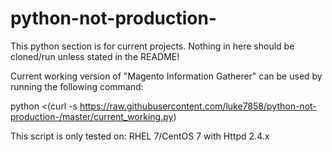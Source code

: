 # python-not-production-
This python section is for current projects. Nothing in here should be cloned/run unless stated in the README!




Current working version of "Magento Information Gatherer" can be used by running the following command:








python <(curl -s https://raw.githubusercontent.com/luke7858/python-not-production-/master/current_working.py)

This script is only tested on:
  RHEL 7/CentOS 7 with Httpd 2.4.x
